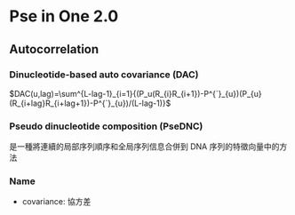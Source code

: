 # Pse in One 2.0

## Autocorrelation

### Dinucleotide-based auto covariance (DAC)

$DAC(u,lag)=\sum^{L-lag-1}_{i=1}{(P_u(R_{i}R_{i+1})-P^{`}_{u})(P_{u}(R_{i+lag}R_{i+lag+1})-P^{`}_{u})/(L-lag-1)}$

### Pseudo dinucleotide composition (PseDNC)

是一種將連續的局部序列順序和全局序列信息合併到 DNA 序列的特徵向量中的方法



### Name

- covariance: 協方差
